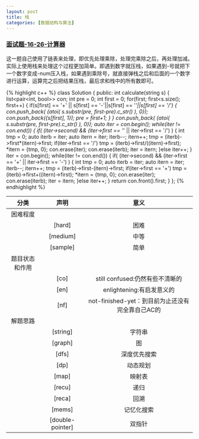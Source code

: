 ```yaml
---
layout: post
title: 栈
categories: [数据结构与算法]
---
```


### [面试题-16-26-计算器](https://leetcode-cn.com/problems/calculator-lcci/submissions/)
这一题自己使用了链表来处理，即优先处理乘除，处理完乘除之后，再处理加减。实际上使用栈来处理这个过程更加简单。即遇到数字就压栈，如果遇到-号就把下一个数字变成-num压入栈，如果遇到乘除号，就直接弹栈之后和后面的一个数字进行运算，运算完之后把结果压栈，最后求和栈中的所有数即可。

{% highlight c++ %}
class Solution {
public:
    int calculate(string s) {
        list<pair<int, bool>> con;
        int pre = 0;
        int first = 0;
        for(first; first<s.size(); first++)
        {
            if(s[first] == '+' || s[first] == '-'||s[first] == '*'||s[first] == '/')
            {
                con.push_back( {atoi( s.substr(pre, first-pre).c_str() ), 0});
                con.push_back({s[first], 1});
                pre = first+1;
            }
        }
        con.push_back( {atoi( s.substr(pre, first-pre).c_str() ), 0});
        auto iter = con.begin();
        while(iter != con.end())
        {
            if( (iter->second) && (iter->first == '*' || iter->first == '/') )
            {
                int tmp = 0;
                auto iterb = iter;
                auto itern = iter;
                iterb--;
                itern++;
                tmp = (iterb)->first*(itern)->first;
                if(iter->first == '/')
                    tmp = (iterb)->first/((itern)->first);
                *itern = {tmp, 0};
                con.erase(iter);
                con.erase(iterb);
                iter = itern;
            }else iter++;
        }
        iter = con.begin();
        while(iter != con.end())
        {
            if( (iter->second) && (iter->first == '+' || iter->first == '-') )
            {
                int tmp = 0;
                auto iterb = iter;
                auto itern = iter;
                iterb--;
                itern++;
                tmp = (iterb)->first-(itern)->first;
                if(iter->first == '+')
                    tmp = (iterb)->first+((itern)->first);
                *itern = {tmp, 0};
                con.erase(iter);
                con.erase(iterb);
                iter = itern;
            }else iter++;
        }
        return con.front().first;
    }
};
{% endhighlight %}







|分类|声明|意义|
|:-:|:-:|:-:|
|困难程度|||
||[hard]|困难|
||[medium]|中等|
||[sample]|简单|
|题目状态和作用|||
||[co]|still confused:仍然有些不清晰的|
||[en]|enlightening:有启发意义的|
||[nf]|not-finished-yet：到目前为止还没有完全靠自己AC的|
|解题思路|||
||[string]|字符串|
||[graph]|图|
||[dfs]|深度优先搜索|
||[dp]|动态规划|
||[map]|映射表|
||[recu]|递归|
||[reca]|回溯|
||[mems]|记忆化搜索|
||[double-pointer]|双指针|